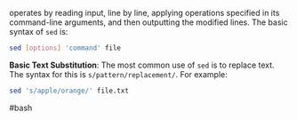 operates by reading input, line by line, applying operations specified in its command-line arguments, and then outputting the modified lines. The basic syntax of `sed` is:

```bash
sed [options] 'command' file
```

**Basic Text Substitution**: The most common use of `sed` is to replace text. The syntax for this is `s/pattern/replacement/`. For example:

```bash
sed 's/apple/orange/' file.txt
```

#bash